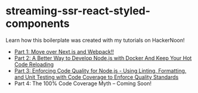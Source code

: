 # streaming-ssr-react-styled-components

Learn how this boilerplate was created with my tutorials on HackerNoon!

* [Part 1: Move over Next.js and Webpack!!](https://hackernoon.com/move-over-next-js-and-webpack-ba367f07545)
* [Part 2: A Better Way to Develop Node.js with Docker And Keep Your Hot Code Reloading](https://hackernoon.com/a-better-way-to-develop-node-js-with-docker-cd29d3a0093)
* [Part 3: Enforcing Code Quality for Node.js - Using Linting, Formatting, and Unit Testing with Code Coverage to Enforce Quality Standards](https://hackernoon.com/enforcing-code-quality-for-node-js-c3b837d7ae17)
* Part 4: The 100% Code Coverage Myth – Coming Soon!
